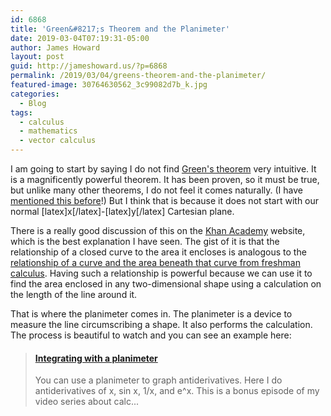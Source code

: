 ```yaml
---
id: 6868
title: 'Green&#8217;s Theorem and the Planimeter'
date: 2019-03-04T07:19:31-05:00
author: James Howard
layout: post
guid: http://jameshoward.us/?p=6868
permalink: /2019/03/04/greens-theorem-and-the-planimeter/
featured-image: 30764630562_3c99082d7b_k.jpg
categories:
  - Blog
tags:
  - calculus
  - mathematics
  - vector calculus
---
```

I am going to start by saying I do not find [Green's
theorem](https://mathinsight.org/greens_theorem_idea) very intuitive.
It is a magnificently powerful theorem. It has been proven, so it
must be true, but unlike many other theorems, I do not feel it comes
naturally. (I have [mentioned this
before](https://jameshoward.us/2015/10/04/stop-being-so-irrational/)!) But
I think that is because it does not start with our normal
[latex]x[/latex]-[latex]y[/latex] Cartesian plane.

There is a really good discussion of this on the [Khan
Academy](https://www.khanacademy.org/math/multivariable-calculus/greens-theorem-and-stokes-theorem/greens-theorem-articles/a/greens-theorem)
website, which is the best explanation I have seen. The gist of it
is that the relationship of a closed curve to the area it encloses
is analogous to the [relationship of a curve and the area beneath
that curve from freshman
calculus](http://mathworld.wolfram.com/FundamentalTheoremsofCalculus.html).
Having such a relationship is powerful because we can use it to
find the area enclosed in any two-dimensional shape using a calculation
on the length of the line around it.

That is where the planimeter comes in. The planimeter is a device
to measure the line circumscribing a shape. It also performs the
calculation. The process is beautiful to watch and you can see an
example here:

<blockquote class="embedly-card" data-card-key="66f8489580e04fc4a88a724eb5058bb3" data-card-branding="0"><h4><a href="https://www.youtube.com/watch?v=KrAnfwCPbks">Integrating with a planimeter</a></h4><p>You can use a planimeter to graph antiderivatives. Here I do antiderivatives of x, sin x, 1/x, and e^x. This is a bonus episode of my video series about calc...</p></blockquote>
<script async src="//cdn.embedly.com/widgets/platform.js" charset="UTF-8"></script>
